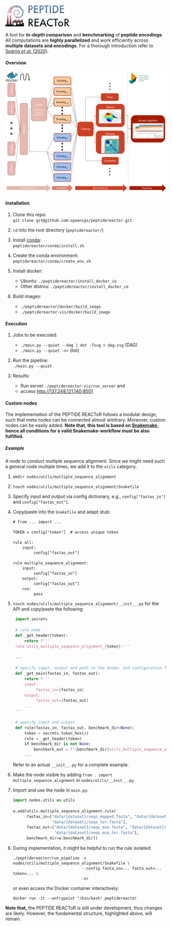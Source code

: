 <img src="docs/images/logo.png" alt="logo" width="200"/>

A tool for <b>in-depth comparison</b> and <b>benchmarking</b> of <b>peptide encodings</b>. 
All computations are <b>highly parallelized</b> and work efficiently across <b>multiple datasets and 
encodings</b>. For a thorough introduction refer to <a href='https://scholar.google.de/citations?user=lEVtMBMAAAAJ&hl=en' style='{link_style}'>Spänig <i> et al.</i> (2020)</a>.

#### Overview

![image info](docs/images/peptidereactor.svg)

#### Installation

1. Clone this repo:  
    `git clone git@github.com:spaenigs/peptidereactor.git`.
    
2. `cd` into the root directory (`peptidereactor/`)

3. Install [conda](https://docs.conda.io/projects/conda/en/latest/user-guide/install/linux.html):  
   `peptidereactor/conda/install.sh`. 

4. Create the conda environment:   
   `peptidereactor/conda/create_env.sh`
   
5. Install docker:
    - Ubuntu: `./peptidereactor/install_docker_io`
    - Other distros: `./peptidereactor/install_docker_ce` 
    
6. Build images:   
   - `./peptidereactor/docker/build_image`
   - `./peptidereactor-vis/docker/build_image`
  
#### Execution
   
1. Jobs to be executed:  
   - `./main.py --quiet --dag | dot -Tsvg > dag.svg` (DAG) 
   - `./main.py --quiet -nr` (list)

2. Run the pipeline:  
   `./main.py --quiet`
   
3. Results:  
   - Run server `./peptidereactor-vis/run_server` and
   - access http://137.248.121.140:8501


#### Custom nodes

The implementation of the PEPTIDE REACToR follows a modular design, such that meta
nodes can be connected almost arbitrary. Moreover, custom nodes can be easily added.
__Note that, this tool is based on [Snakemake](https://snakemake.readthedocs.io/en/stable/),
hence all conditions for a valid Snakemake-workflow must be also fulfilled.__

##### Example

A node to conduct multiple sequence alignment. Since we might need such a general node 
multiple times, we add it to the `utils` category.

1) `mkdir nodes/utils/multiple_sequence_alignment`
2) `touch nodes/utils/multiple_sequence_alignment/Snakefile`
3) Specify input and output via config dictionary, e.g., `config["fastas_in"]` 
   and `config["fastas_out"]`.
4) Copy/paste into the `Snakefile` and adapt stub:

    ```snakemake
    # from ... import ...
    
    TOKEN = config["token"]  # access unique token
    
    rule all:
        input:
             config["fastas_out"]
    
    rule multiple_sequence_alignment:
        input:
             config["fastas_in"]
        output:
             config["fastas_out"]
        run:
             pass
    ```

5) `touch nodes/utils/multiple_sequence_alignment/__init__.py` for the API and 
   copy/paste the following:
   
   ```python
    import secrets
    
    # rule name
    def _get_header(token):
        return f'''
    rule utils_multiple_sequence_alignment_{token}:'''
    
    ... 
   
    # specify input, output and path to the Snake- and configuration file.
    def _get_main(fastas_in, fastas_out):
        return f'''
        input:
             fastas_in={fastas_in}
        output:
             fastas_out={fastas_out}
        ...
    '''
    
    # specify input and output
    def rule(fastas_in, fastas_out, benchmark_dir=None):
        token = secrets.token_hex(4)
        rule = _get_header(token)
        if benchmark_dir is not None:
            benchmark_out = f"{benchmark_dir}utils_multiple_sequence_alignment_{token}.txt"
        ...
   ``` 
   Refer to an actual `__init__.py` for a complete example.   
6) Make the node visible by adding `from . import multiple_sequence_alignment` in 
   `nodes/utils/__init__.py`. 
7) Import and use the node in `main.py`:
   ```python
   import nodes.utils as utils
   
   w.add(utils.multiple_sequence_alignment.rule(
         fastas_in=["data/{dataset}/seqs_mapped.fasta", "data/{dataset}/seqs_sec.fasta",
                    "data/{dataset}/seqs_ter.fasta"],
         fastas_out=["data/{dataset}/seqs_msa.fasta", "data/{dataset}/seqs_msa_sec.fasta",
                     "data/{dataset}/seqs_msa_ter.fasta"],
         benchmark_dir=w.benchmark_dir))
   ```
8) During implementation, it might be helpful to run the rule isolated:
   ```shell script
   ./peptidereactor/run_pipeline -s nodes/utils/multiple_sequence_alignment/Snakefile \
                                 --config fasta_in=... fasta_out=... token=... \
                                 -nr
   ``` 
   or even access the Docker container interactively:
   ```shell script
   docker run -it --entrypoint "/bin/bash" peptidereactor
   ```
   
__Note that,__ the PEPTIDE REACToR is still under development, thus changes are likely. 
However, the fundamental structure, highlighted above, will remain.
